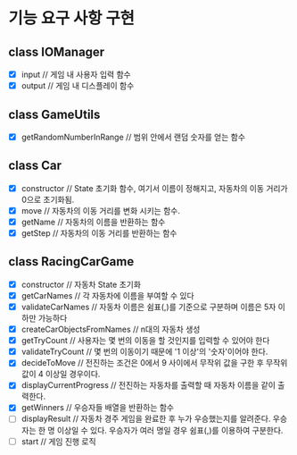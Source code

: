 # 기능 요구 사항 구현

## class IOManager

- [x] input // 게임 내 사용자 입력 함수
- [x] output // 게임 내 디스플레이 함수

## class GameUtils

- [x] getRandomNumberInRange // 범위 안에서 랜덤 숫자를 얻는 함수

## class Car

- [x] constructor // State 초기화 함수, 여기서 이름이 정해지고, 자동차의 이동 거리가 0으로 초기화됨.
- [x] move // 자동차의 이동 거리를 변화 시키는 함수.
- [x] getName // 자동차의 이름을 반환하는 함수
- [x] getStep // 자동차의 이동 거리를 반환하는 함수

## class RacingCarGame

- [x] constructor // 자동차 State 초기화
- [x] getCarNames // 각 자동차에 이름을 부여할 수 있다
- [x] validateCarNames // 자동차 이름은 쉼표(,)를 기준으로 구분하며 이름은 5자 이하만 가능하다
- [x] createCarObjectsFromNames // n대의 자동차 생성
- [x] getTryCount // 사용자는 몇 번의 이동을 할 것인지를 입력할 수 있어야 한다
- [x] validateTryCount // 몇 번의 이동이기 때문에 '1 이상'의 '숫자'이어야 한다.
- [x] decideToMove // 전진하는 조건은 0에서 9 사이에서 무작위 값을 구한 후 무작위 값이 4 이상일 경우이다.
- [x] displayCurrentProgress // 전진하는 자동차를 출력할 때 자동차 이름을 같이 출력한다.
- [x] getWinners // 우승자들 배열을 반환하는 함수
- [ ] displayResult // 자동차 경주 게임을 완료한 후 누가 우승했는지를 알려준다. 우승자는 한 명 이상일 수 있다. 우승자가 여러 명일 경우 쉼표(,)를 이용하여 구분한다.
- [ ] start // 게임 진행 로직
